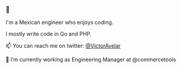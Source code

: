 ### 👋


I'm a Mexican engineer who enjoys coding.

I mostly write code in Go and PHP.

📫 You can reach me on twitter: [@VictorAvelar](https://twitter.com/VictorAvelar)

🔭 I’m currently working as Engineering Manager at @commercetools

<!--
**VictorAvelar/VictorAvelar** is a ✨ _special_ ✨ repository because its `README.md` (this file) appears on your GitHub profile.

Here are some ideas to get you started:

- 🔭 I’m currently working on ...
- 🌱 I’m currently learning ...
- 👯 I’m looking to collaborate on ...
- 🤔 I’m looking for help with ...
- 💬 Ask me about ...
- 📫 How to reach me: ...
- 😄 Pronouns: ...
- ⚡ Fun fact: ...
-->
